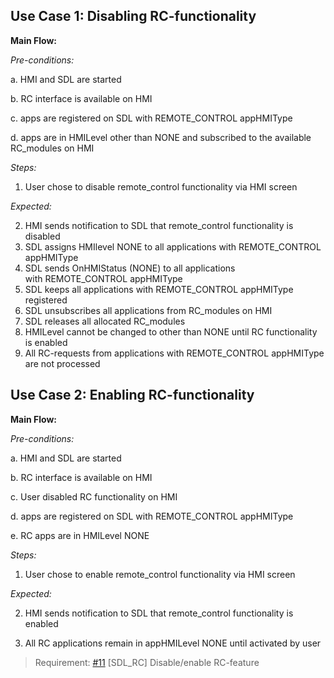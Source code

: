 ## Use Case 1: Disabling RC-functionality

**Main Flow:**

_Pre-conditions:_

a. HMI and SDL are started

b. RC interface is available on HMI

c. apps are registered on SDL with REMOTE_CONTROL appHMIType

d. apps are in HMILevel other than NONE and subscribed to the available RC_modules on HMI

_Steps:_

1. User chose to disable remote_control functionality via HMI screen

_Expected:_

2. HMI sends notification to SDL that remote_control functionality is disabled
3. SDL assigns HMIlevel NONE to all applications with REMOTE_CONTROL appHMIType
4. SDL sends OnHMIStatus (NONE) to all applications with REMOTE_CONTROL appHMIType
5. SDL keeps all applications with REMOTE_CONTROL appHMIType registered
6. SDL unsubscribes all applications from RC_modules on HMI
7. SDL releases all allocated RC_modules
8. HMILevel cannot be changed to other than NONE until RC functionality is enabled
9. All RC-requests from applications with REMOTE_CONTROL appHMIType are not processed

## Use Case 2: Enabling RC-functionality

**Main Flow:**

_Pre-conditions:_

a. HMI and SDL are started

b. RC interface is available on HMI

c. User disabled RC functionality on HMI

d. apps are registered on SDL with REMOTE_CONTROL appHMIType

e. RC apps are in HMILevel NONE

_Steps:_

1. User chose to enable remote_control functionality via HMI screen

_Expected:_

2. HMI sends notification to SDL that remote_control functionality is enabled

3. All RC applications remain in appHMILevel NONE until activated by user

> Requirement: [#11](https://github.com/smartdevicelink/sdl_requirements/issues/11) [SDL_RC] Disable/enable RC-feature
